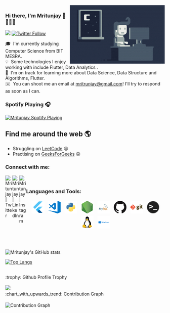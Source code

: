 <img alt="Night Coding" src="https://raw.githubusercontent.com/AVS1508/AVS1508/master/assets/Night-Coding.gif" align="right"/>

### Hi there, I'm Mritunjay 👋 👩🏾‍💻

![](https://visitor-badge.laobi.icu/badge?page_id=thedrivingforc.thedrivingforc)
[![Twitter Follow](https://img.shields.io/twitter/follow/kmritunjay_?color=1DA1F2&logo=twitter&style=for-the-badge)](https://twitter.com/intent/follow?original_referer=https%3A%2F%2Fgithub.com%2Fkmritunjay_&screen_name=kmritunjay_)

🎓 &nbsp;I'm currently studying Computer Science from BIT MESRA.\
💡 &nbsp;Some technologies I enjoy working with include Flutter, Data Analytics .\
🌱 &nbsp;I'm on track for learning more about Data Science, Data Structure and Algorithms, Flutter.\
✉️ &nbsp;You can shoot me an email at mritrunjay@gmail.com! I'll try to respond as soon as I can.

### Spotify Playing 🎧

[<img src="https://now-playing-codestackr.vercel.app/api/spotify-playing" alt="Mritunjay Spotify Playing" width="350" />](https://open.spotify.com/user/31lyrjwxurdamzllmik3zf3w6qdi)

## Find me around the web 🌎

- Struggling on <a href="https://leetcode.com/thedrivingforce/">LeetCode</a> 😍
- Practising on <a href="https://auth.geeksforgeeks.org/user/kumarmritrunjay/practice/">GeeksForGeeks</a> 🙃

### Connect with me:

[<img align="left" alt="Mritunjay | Twitter" width="22px" src="https://cdn.jsdelivr.net/npm/simple-icons@v3/icons/twitter.svg" />][twitter]
[<img align="left" alt="Mritunjay | LinkedIn" width="22px" src="https://cdn.jsdelivr.net/npm/simple-icons@v3/icons/linkedin.svg" />][linkedin]
[<img align="left" alt="Mritunjay | Instagram" width="22px" src="https://cdn.jsdelivr.net/npm/simple-icons@v3/icons/instagram.svg" />][instagram]

<br />

### Languages and Tools:

<p align="center">
<img src="https://raw.githubusercontent.com/github/explore/80688e429a7d4ef2fca1e82350fe8e3517d3494d/topics/flutter/flutter.png" alt="Flutter" height="40" style="vertical-align:top; margin:4px">
<img src="https://raw.githubusercontent.com/github/explore/80688e429a7d4ef2fca1e82350fe8e3517d3494d/topics/visual-studio-code/visual-studio-code.png" alt="VS Code" height="40" style="vertical-align:top; margin:4px">
<img src="https://raw.githubusercontent.com/github/explore/80688e429a7d4ef2fca1e82350fe8e3517d3494d/topics/python/python.png" alt="Python" height="40" style="vertical-align:top; margin:4px">
<img src="https://raw.githubusercontent.com/github/explore/80688e429a7d4ef2fca1e82350fe8e3517d3494d/topics/nodejs/nodejs.png" alt="NodeJS" height="40" style="vertical-align:top; margin:4px">
<img src="https://raw.githubusercontent.com/github/explore/80688e429a7d4ef2fca1e82350fe8e3517d3494d/topics/mysql/mysql.png" alt="MySQL" height="40" style="vertical-align:top; margin:4px">
<img src="https://raw.githubusercontent.com/github/explore/78df643247d429f6cc873026c0622819ad797942/topics/github/github.png" alt="Github" height="40" style="vertical-align:top; margin:4px">
<img src="https://raw.githubusercontent.com/github/explore/80688e429a7d4ef2fca1e82350fe8e3517d3494d/topics/git/git.png" alt="Git" height="40" style="vertical-align:top; margin:4px">
<img src="https://raw.githubusercontent.com/github/explore/80688e429a7d4ef2fca1e82350fe8e3517d3494d/topics/terminal/terminal.png" alt="Terminal" height="40" style="vertical-align:top; margin:4px">
<img src="https://raw.githubusercontent.com/github/explore/80688e429a7d4ef2fca1e82350fe8e3517d3494d/topics/linux/linux.png" alt="Linux" height="40" style="vertical-align:top; margin:4px" alt="Windows" height="40" style="vertical-align:top; margin:4px">
<img src="https://raw.githubusercontent.com/github/explore/80688e429a7d4ef2fca1e82350fe8e3517d3494d/topics/windows/windows.png" alt="Windows" height="40" style="vertical-align:top; margin:4px">

</p>
 <br>
 <br>

![Mritunjay's GitHub stats](https://github-readme-stats.vercel.app/api?username=thedrivingforc&show_icons=true&theme=radical)

[![Top Langs](https://github-readme-stats.vercel.app/api/top-langs/?username=thedrivingforc&layout=compact)](https://github.com/thedrivingforc/github-readme-stats)

<br>

<summary>:trophy: Github Profile Trophy</summary>
  <br/>
  <img src="https://github-profile-trophy.vercel.app/?username=thedrivingforc&theme=monokai&row=1&no-frame=true&no-bg=true/">

<br>

<summary>:chart_with_upwards_trend: Contribution Graph </summary>
   <br/>
   <img src="https://activity-graph.herokuapp.com/graph?username=thedrivingforc&theme=xcode" alt="Contribution Graph" align="center" />

[twitter]: https://twitter.com/kmritunjay_
[linkedin]: https://www.linkedin.com/in/mritunjay7/
[instagram]: https://www.instagram.com/_the_driving_force_/
